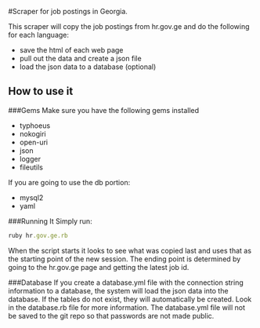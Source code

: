 #Scraper for job postings in Georgia. 

This scraper will copy the job postings from hr.gov.ge and do the following for each language:
* save the html of each web page
* pull out the data and create a json file
* load the json data to a database (optional)

## How to use it

###Gems
Make sure you have the following gems installed
* typhoeus
* nokogiri
* open-uri
* json
* logger
* fileutils

If you are going to use the db portion:
* mysql2
* yaml

###Running It
Simply run: 
```ruby
ruby hr.gov.ge.rb
```

When the script starts it looks to see what was copied last and uses that as the starting point of the new session.  The ending point is determined by going to the hr.gov.ge page and getting the latest job id.

###Database
If you create a database.yml file with the connection string information to a database, the system will load the json data into the database. If the tables do not exist, they will automatically be created.  Look in the database.rb file for more information.  The database.yml file will not be saved to the git repo so that passwords are not made public.

